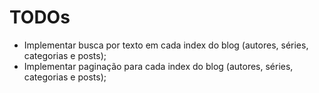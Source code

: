 # TODOs

- Implementar busca por texto em cada index do blog (autores, séries, categorias e posts);
- Implementar paginação para cada index do blog (autores, séries, categorias e posts);
